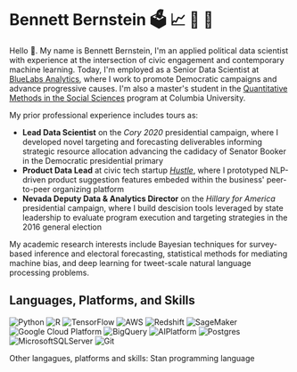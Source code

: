 # Bennett Bernstein 🗳️ 📈 🔵 🦁

Hello 👋. My name is Bennett Bernstein, I'm an applied political data scientist with experience at the intersection of civic engagement and contemporary machine learning. Today, I'm employed as a Senior Data Scientist at [BlueLabs Analytics](https://bluelabs.com/), where I work to promote Democratic campaigns and advance progressive causes. I'm also a master's student in the [Quantitative Methods in the Social Sciences](https://www.qmss.columbia.edu/) program at Columbia University. 

My prior professional experience includes tours as:
- **Lead Data Scientist** on the *Cory  2020* presidential campaign, where I developed novel targeting and forecasting deliverables informing strategic resource allocation advancing the cadidacy of Senator Booker in the Democratic presidential primary
- **Product Data Lead** at civic tech startup [*Hustle*](https://hustle.com/), where I prototyped NLP-driven product suggestion features embeded within the business' peer-to-peer organizing platform
- **Nevada Deputy Data & Analytics Director** on the *Hillary for America* presidential campaign, where I build descision tools leveraged by state leadership to evaluate program execution and targeting strategies in the 2016 general election

My academic research interests include Bayesian techniques for survey-based inference and electoral forecasting, statistical methods for mediating machine bias, and deep learning for tweet-scale natural language processing problems.

## Languages, Platforms, and Skills
![Python](https://img.shields.io/badge/python-3670A0?style=for-the-badge&logo=python&logoColor=ffdd54) ![R](https://img.shields.io/badge/r-%23276DC3.svg?style=for-the-badge&logo=r&logoColor=white) ![TensorFlow](https://img.shields.io/badge/TensorFlow-%23FF6F00.svg?style=for-the-badge&logo=TensorFlow&logoColor=white) ![AWS](https://img.shields.io/badge/AWS-%23FF9900.svg?style=for-the-badge&logo=amazon-aws&logoColor=white) ![Redshift](https://img.shields.io/badge/Redshift-%23FF9900.svg?style=for-the-badge&logo=amazon-aws&logoColor=white) ![SageMaker](https://img.shields.io/badge/SageMaker-%23FF9633.svg?style=for-the-badge&logo=amazon-aws&logoColor=white) ![Google Cloud Platform](https://img.shields.io/badge/GoogleCloud-%234285F4.svg?style=for-the-badge&logo=google-cloud&logoColor=white) ![BigQuery](https://img.shields.io/badge/BigQuery-%234285F4.svg?style=for-the-badge&logo=google-cloud&logoColor=white) ![AIPlatform](https://img.shields.io/badge/AIPlatform-%234285F4.svg?style=for-the-badge&logo=google-cloud&logoColor=white) ![Postgres](https://img.shields.io/badge/postgres-%23316192.svg?style=for-the-badge&logo=postgresql&logoColor=white) ![MicrosoftSQLServer](https://img.shields.io/badge/Microsoft%20SQL%20Sever-CC2927?style=for-the-badge&logo=microsoft%20sql%20server&logoColor=white) ![Git](https://img.shields.io/badge/git-%23F05033.svg?style=for-the-badge&logo=git&logoColor=white)

Other langagues, platforms and skills: Stan programming language
